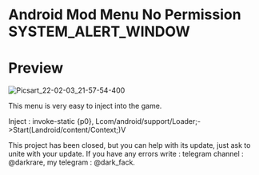 # Android Mod Menu No Permission SYSTEM_ALERT_WINDOW

# Preview
![Picsart_22-02-03_21-57-54-400](https://user-images.githubusercontent.com/89693960/152410816-24c92b26-ca75-46cd-bf1f-1d81b244a65c.png)

This menu is very easy to inject into the game.
 
Inject :  invoke-static {p0}, Lcom/android/support/Loader;->Start(Landroid/content/Context;)V

This project has been closed, but you can help with its update, just ask to unite with your update.
If you have any errors write : telegram channel : @darkrare, my telegram : @dark_fack.
